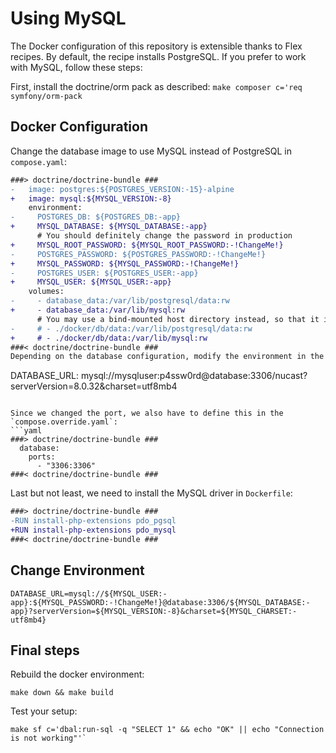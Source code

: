 # Using MySQL

The Docker configuration of this repository is extensible thanks to Flex recipes. By default, the recipe installs PostgreSQL.
If you prefer to work with MySQL, follow these steps:

First, install the doctrine/orm pack as described: `make composer c='req symfony/orm-pack`

## Docker Configuration
Change the database image to use MySQL instead of PostgreSQL in `compose.yaml`:

```diff
###> doctrine/doctrine-bundle ###
-   image: postgres:${POSTGRES_VERSION:-15}-alpine
+   image: mysql:${MYSQL_VERSION:-8}
    environment:
-     POSTGRES_DB: ${POSTGRES_DB:-app}
+     MYSQL_DATABASE: ${MYSQL_DATABASE:-app}
      # You should definitely change the password in production
+     MYSQL_ROOT_PASSWORD: ${MYSQL_ROOT_PASSWORD:-!ChangeMe!}
-     POSTGRES_PASSWORD: ${POSTGRES_PASSWORD:-!ChangeMe!}
+     MYSQL_PASSWORD: ${MYSQL_PASSWORD:-!ChangeMe!}
-     POSTGRES_USER: ${POSTGRES_USER:-app}
+     MYSQL_USER: ${MYSQL_USER:-app}
    volumes:
-     - database_data:/var/lib/postgresql/data:rw
+     - database_data:/var/lib/mysql:rw
      # You may use a bind-mounted host directory instead, so that it is harder to accidentally remove the volume and lose all your data!
-     # - ./docker/db/data:/var/lib/postgresql/data:rw
+     # - ./docker/db/data:/var/lib/mysql:rw
###< doctrine/doctrine-bundle ###
Depending on the database configuration, modify the environment in the same file at `services.php.environment.DATABASE_URL`
```
DATABASE_URL: mysql://mysqluser:p4ssw0rd@database:3306/nucast?serverVersion=8.0.32&charset=utf8mb4
```

Since we changed the port, we also have to define this in the `compose.override.yaml`:
```yaml
###> doctrine/doctrine-bundle ###
  database:
    ports:
      - "3306:3306"
###< doctrine/doctrine-bundle ###
```

Last but not least, we need to install the MySQL driver in `Dockerfile`:
```diff
###> doctrine/doctrine-bundle ###
-RUN install-php-extensions pdo_pgsql
+RUN install-php-extensions pdo_mysql
###< doctrine/doctrine-bundle ###
```

## Change Environment
```dotenv 
DATABASE_URL=mysql://${MYSQL_USER:-app}:${MYSQL_PASSWORD:-!ChangeMe!}@database:3306/${MYSQL_DATABASE:-app}?serverVersion=${MYSQL_VERSION:-8}&charset=${MYSQL_CHARSET:-utf8mb4}
```

## Final steps
Rebuild the docker environment:
```shell
make down && make build
```

Test your setup:
```shell
make sf c='dbal:run-sql -q "SELECT 1" && echo "OK" || echo "Connection is not working"'`
```
